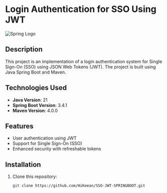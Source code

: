 # Login Authentication for SSO Using JWT

![Spring Logo](https://spring.io/images/spring-logo.png) 

## Description
This project is an implementation of a login authentication system for Single Sign-On (SSO) using JSON Web Tokens (JWT). The project is built using Java Spring Boot and Maven.

## Technologies Used
- **Java Version**: 21
- **Spring Boot Version**: 3.4.1
- **Maven Version**: 4.0.0

## Features
- User authentication using JWT
- Support for Single Sign-On (SSO)
- Enhanced security with refreshable tokens

## Installation
1. Clone this repository:
   ```bash
   git clone https://github.com/HiKeean/SSO-JWT-SPRINGBOOT.git
